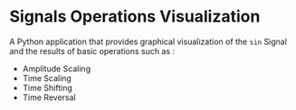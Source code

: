 # Signals Operations Visualization

A Python application that provides graphical visualization of the `sin` Signal and the results of basic operations such as :
* Amplitude Scaling
* Time Scaling
* Time Shifting
* Time Reversal
